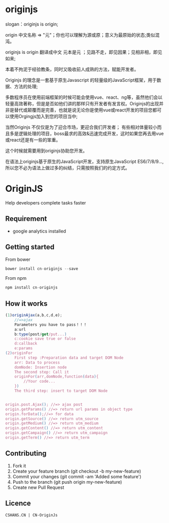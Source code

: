 # originjs

slogan：originjs is origin;

origin 中文名称 => "元"；你也可以理解为源或原；意义为最原始的状态;类似混沌。


originjs is origin 翻译成中文 元本是元 ；见路不走，即见因果；见相非相，即见如来;

本着不拘泥于经验教条，同时又吸收前人成熟的方法，赋能开发者。


Originjs 的理念是一套基于原生Javascript 的轻量级的JavaScript框架，用于数据、方法的处理;


多数程序员在使用前端框架的时候可能会使用vue、react、ng等，虽然他们会以轻量高效著称，但是是否如他们讲的那样只有开发者有发言权。Originjs的出现并非是替代或颠覆而是完善，也就是说无论你是使用vue或react开发的项目您都可以使用Orgingjs加入到您的项目当中;

当然Originjs 不仅仅是为了迎合市场，更迎合我们开发者；
有些相对体量较小而且多是逻辑处理的项目，boss最求的高效&迅速完成开发，这时如果您再去用vue或react还是有一些的笨重。

这个时候就需要用到originjs协助您开发。

在语法上originjs基于原生的JavaScript开发，支持原生JavaScript ES6/7/8/9...,所以您不必为语法上做过多的纠结，只需按照我们的约定方式。



# OriginJS
Help developers complete tasks faster
## Requirement
* google analytics installed

## Getting started
From bower
```javascript
bower install cn-originjs --save
```
From npm
```javascript
npm install cn-originjs 
```
## How it works
```javascript
(1)originAjax(a,b,c,d,e);
	//=>ajax 
	Parameters you have to pass！！！
	a:url 
	b:type(post/get/put...) 
	c:cookie save true or false 
	d:callback 
	e:params
(2)originFor
	First step :Preparation data and target DOM Node
	arr: Data to process 
	domNode: Insertion node
	The second step: Call it
	originFor(arr,domNode,function(data){
		//Your code...
	})
	The third step: insert to target DOM Node


origin.post.Ajax(); //=> ajax post 
origin.getParams() //=> return url params in object type
origin.forData();//=> for data
origin.getSource() //=> return utm_source
origin.getMedium() //=> return utm_medium
origin.getContent() //=> return utm_content
origin.getCampaign() //=> return utm_campaign
origin.getTerm() //=> return utm_term


```
## Contributing
1. Fork it
2. Create your feature branch (git checkout -b my-new-feature)
3. Commit your changes (git commit -am 'Added some feature')
4. Push to the branch (git push origin my-new-feature)
5. Create new Pull Request

## Licence
```
CSHANS.CN | CN-OriginJs
```

